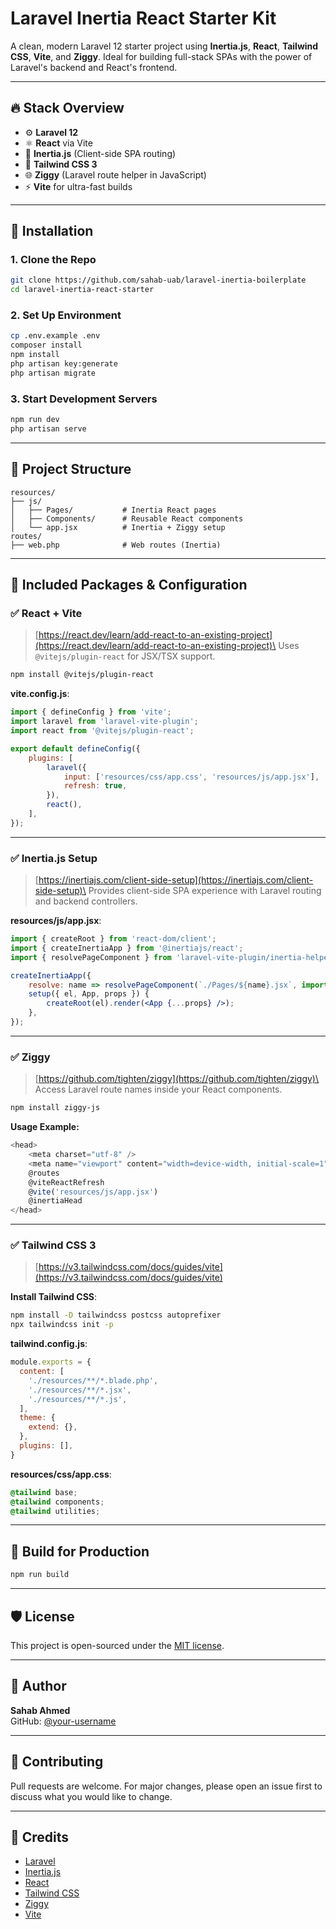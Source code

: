 # Laravel Inertia React Starter Kit

A clean, modern Laravel 12 starter project using **Inertia.js**, **React**, **Tailwind CSS**, **Vite**, and **Ziggy**. Ideal for building full-stack SPAs with the power of Laravel's backend and React's frontend.

---

## 🔥 Stack Overview

- ⚙️ **Laravel 12**
- ⚛️ **React** via Vite
- 🔗 **Inertia.js** (Client-side SPA routing)
- 🎨 **Tailwind CSS 3**
- 🌐 **Ziggy** (Laravel route helper in JavaScript)
- ⚡ **Vite** for ultra-fast builds

---

## 🚀 Installation

### 1. Clone the Repo

```bash
git clone https://github.com/sahab-uab/laravel-inertia-boilerplate
cd laravel-inertia-react-starter
```

### 2. Set Up Environment

```bash
cp .env.example .env
composer install
npm install
php artisan key:generate
php artisan migrate
```

### 3. Start Development Servers

```bash
npm run dev
php artisan serve
```

---

## 🧱 Project Structure

```
resources/
├── js/
│   ├── Pages/           # Inertia React pages
│   ├── Components/      # Reusable React components
│   └── app.jsx          # Inertia + Ziggy setup
routes/
├── web.php              # Web routes (Inertia)
```

---

## 🥉 Included Packages & Configuration

### ✅ React + Vite

> [https://react.dev/learn/add-react-to-an-existing-project](https://react.dev/learn/add-react-to-an-existing-project)\
> Uses `@vitejs/plugin-react` for JSX/TSX support.

```bash
npm install @vitejs/plugin-react
```

**vite.config.js**:

```js
import { defineConfig } from 'vite';
import laravel from 'laravel-vite-plugin';
import react from '@vitejs/plugin-react';

export default defineConfig({
    plugins: [
        laravel({
            input: ['resources/css/app.css', 'resources/js/app.jsx'],
            refresh: true,
        }),
        react(),
    ],
});
```

---

### ✅ Inertia.js Setup

> [https://inertiajs.com/client-side-setup](https://inertiajs.com/client-side-setup)\
> Provides client-side SPA experience with Laravel routing and backend controllers.

**resources/js/app.jsx**:

```jsx
import { createRoot } from 'react-dom/client';
import { createInertiaApp } from '@inertiajs/react';
import { resolvePageComponent } from 'laravel-vite-plugin/inertia-helpers';

createInertiaApp({
    resolve: name => resolvePageComponent(`./Pages/${name}.jsx`, import.meta.glob('./Pages/**/*.jsx')),
    setup({ el, App, props }) {
        createRoot(el).render(<App {...props} />);
    },
});
```

---

### ✅ Ziggy

> [https://github.com/tighten/ziggy](https://github.com/tighten/ziggy)\
> Access Laravel route names inside your React components.

```bash
npm install ziggy-js
```

**Usage Example:**

```js
<head>
    <meta charset="utf-8" />
    <meta name="viewport" content="width=device-width, initial-scale=1">
    @routes
    @viteReactRefresh
    @vite('resources/js/app.jsx')
    @inertiaHead
</head>
```

---

### ✅ Tailwind CSS 3

> [https://v3.tailwindcss.com/docs/guides/vite](https://v3.tailwindcss.com/docs/guides/vite)

**Install Tailwind CSS**:

```bash
npm install -D tailwindcss postcss autoprefixer
npx tailwindcss init -p
```

**tailwind.config.js**:

```js
module.exports = {
  content: [
    './resources/**/*.blade.php',
    './resources/**/*.jsx',
    './resources/**/*.js',
  ],
  theme: {
    extend: {},
  },
  plugins: [],
}
```

**resources/css/app.css**:

```css
@tailwind base;
@tailwind components;
@tailwind utilities;
```

---

## 📆 Build for Production

```bash
npm run build
```

---

## 🛡 License

This project is open-sourced under the [MIT license](LICENSE).

---

## 👤 Author

**Sahab Ahmed**\
GitHub: [@your-username](https://github.com/sahab-uab)

---

## 🌟 Contributing

Pull requests are welcome. For major changes, please open an issue first to discuss what you would like to change.

---

## 📌 Credits

- [Laravel](https://laravel.com)
- [Inertia.js](https://inertiajs.com)
- [React](https://react.dev)
- [Tailwind CSS](https://tailwindcss.com)
- [Ziggy](https://github.com/tighten/ziggy)
- [Vite](https://vitejs.dev)

